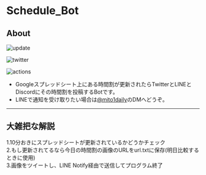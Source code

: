 # Schedule_Bot  

## About

![update](blue.svg)

![twitter](https://img.shields.io/twitter/follow/mito1daily?label=%40mito1daily&style=social)

![actions](https://github.com/Geusen/Schedule_Bot/actions/workflows/Schedule.yml/badge.svg)

- Googleスプレッドシート上にある時間割が更新されたらTwitterとLINEとDiscordにその時間割を投稿するBotです。
- LINEで通知を受け取りたい場合は[@mito1daily](https://twitter.com/mito1daily)のDMへどうぞ。

--------------------------------------------------------------------------------------

## 大雑把な解説

1.10分おきにスプレッドシートが更新されているかどうかチェック  
2.もし更新されてるなら今日の時間割の画像のURLをurl.txtに保存(明日比較するときに使用)  
3.画像をツイートし、LINE Notify経由で送信してプログラム終了
